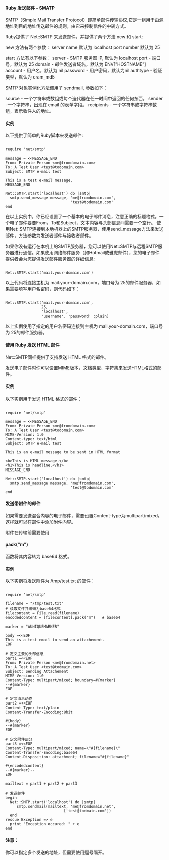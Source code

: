  
#### Ruby 发送邮件 - SMATP

 SMTP（Simple Mail Transfer Protocol）即简单邮件传输协议,它是一组用于由源地址到目的地址传送邮件的规则，由它来控制信件的中转方式。

 Ruby提供了 Net::SMTP 来发送邮件，并提供了两个方法 new 和 start:

 
 new 方法有两个参数： 
 server name 默认为 localhost
  port number 默认为 25
 

  start 方法有以下参数： 
 server - SMTP 服务器 IP, 默认为 localhost
  port - 端口号，默认为 25
  domain - 邮件发送者域名，默认为 ENV["HOSTNAME"]
  account - 用户名，默认为 nil
  password - 用户密码，默认为nil
  authtype - 验证类型，默认为 cram_md5

 

 
 SMTP 对象实例化方法调用了 sendmail, 参数如下：

 
 source - 一个字符串或数组或每个迭代器在任一时间中返回的任何东西。
  sender -一个字符串，出现在 email 的表单字段。
  recipients - 一个字符串或字符串数组，表示收件人的地址。
 

#### 实例

 以下提供了简单的Ruby脚本来发送邮件:

 
```

require 'net/smtp'

message = <<MESSAGE_END
From: Private Person <me@fromdomain.com>
To: A Test User <test@todomain.com>
Subject: SMTP e-mail test

This is a test e-mail message.
MESSAGE_END

Net::SMTP.start('localhost') do |smtp|
  smtp.send_message message, 'me@fromdomain.com', 
                             'test@todomain.com'
end

```
  在以上实例中，你已经设置了一个基本的电子邮件消息，注意正确的标题格式。一个电子邮件要要From，To和Subject，文本内容与头部信息间需要一个空行。  使用Net::SMTP连接到本地机器上的SMTP服务器，使用send_message方法来发送邮件，方法参数为发送者邮件与接收者邮件。

  如果你没有运行在本机上的SMTP服务器，您可以使用Net::SMTP与远程SMTP服务器进行通信。如果使用网络邮件服务（如Hotmail或雅虎邮件），您的电子邮件提供者会为您提供发送邮件服务器的详细信息:

 
```

Net::SMTP.start('mail.your-domain.com')

```
  以上代码将连接主机为 mail.your-domain.com，端口号为 25的邮件服务器，如果需要填写用户名密码，则代码如下：

  
```

Net::SMTP.start('mail.your-domain.com', 
                25, 
                'localhost', 
                'username', 'password' :plain)

```
 以上实例使用了指定的用户名密码连接到主机为 mail.your-domain.com，端口号为 25的邮件服务器。

 

#### 使用 Ruby 发送 HTML 邮件

 Net::SMTP同样提供了支持发送 HTML 格式的邮件。

 发送电子邮件时你可以设置MIME版本，文档类型，字符集来发送HTML格式的邮件。

 
#### 实例

 以下实例用于发送 HTML 格式的邮件：

 
```

require 'net/smtp'

message = <<MESSAGE_END
From: Private Person <me@fromdomain.com>
To: A Test User <test@todomain.com>
MIME-Version: 1.0
Content-type: text/html
Subject: SMTP e-mail test

This is an e-mail message to be sent in HTML format

<b>This is HTML message.</b>
<h1>This is headline.</h1>
MESSAGE_END

Net::SMTP.start('localhost') do |smtp|
  smtp.send_message message, 'me@fromdomain.com', 
                             'test@todomain.com'
end

```
 

#### 发送带附件的邮件

 如果需要发送混合内容的电子邮件，需要设置Content-type为multipart/mixed。 这样就可以在邮件中添加附件内容。

 附件在传输前需要使用 

#### pack("m")

 函数将其内容转为 base64 格式。

 
#### 实例

 以下实例将发送附件为 /tmp/test.txt 的邮件：

 
```

require 'net/smtp'

filename = "/tmp/test.txt"
# 读取文件并编码为base64格式
filecontent = File.read(filename)
encodedcontent = [filecontent].pack("m")   # base64

marker = "AUNIQUEMARKER"

body =<<EOF
This is a test email to send an attachement.
EOF

# 定义主要的头部信息
part1 =<<EOF
From: Private Person <me@fromdomain.net>
To: A Test User <test@todmain.com>
Subject: Sending Attachement
MIME-Version: 1.0
Content-Type: multipart/mixed; boundary=#{marker}
--#{marker}
EOF

# 定义消息动作
part2 =<<EOF
Content-Type: text/plain
Content-Transfer-Encoding:8bit

#{body}
--#{marker}
EOF

# 定义附件部分
part3 =<<EOF
Content-Type: multipart/mixed; name=\"#{filename}\"
Content-Transfer-Encoding:base64
Content-Disposition: attachment; filename="#{filename}"

#{encodedcontent}
--#{marker}--
EOF

mailtext = part1 + part2 + part3

# 发送邮件
begin 
  Net::SMTP.start('localhost') do |smtp|
     smtp.sendmail(mailtext, 'me@fromdomain.net',
                          ['test@todmain.com'])
  end
rescue Exception => e  
  print "Exception occured: " + e  
end  

```
 

#### 注意：

你可以指定多个发送的地址，但需要使用逗号隔开。

 

